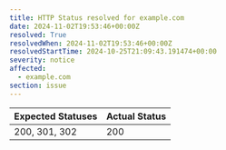 ```yaml
---
title: HTTP Status resolved for example.com
date: 2024-11-02T19:53:46+00:00Z
resolved: True
resolvedWhen: 2024-11-02T19:53:46+00:00Z
resolvedStartTime: 2024-10-25T21:09:43.191474+00:00
severity: notice
affected:
  - example.com
section: issue
---
```


| Expected Statuses | Actual Status  |
|-------------------|----------------|
| 200, 301, 302 | 200 |
